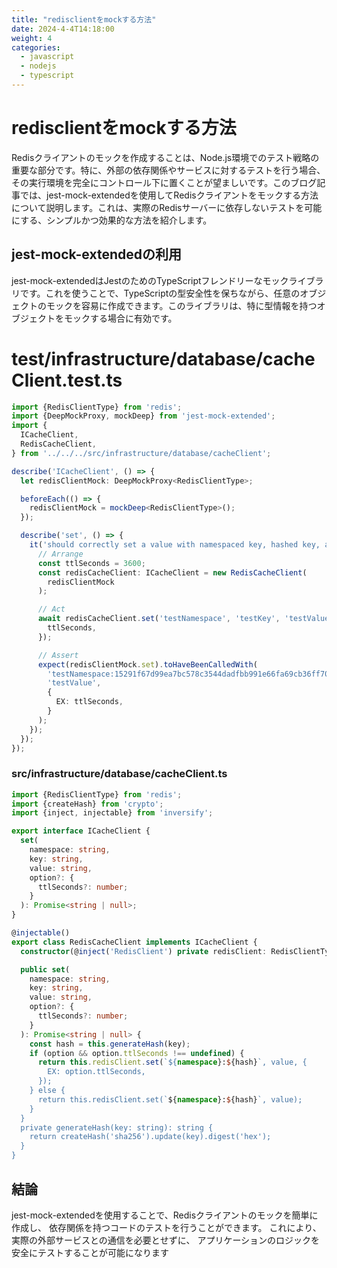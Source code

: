 ```yaml
---
title: "redisclientをmockする方法"
date: 2024-4-4T14:18:00
weight: 4
categories:
  - javascript
  - nodejs
  - typescript
---
```


# redisclientをmockする方法

Redisクライアントのモックを作成することは、Node.js環境でのテスト戦略の重要な部分です。特に、外部の依存関係やサービスに対するテストを行う場合、その実行環境を完全にコントロール下に置くことが望ましいです。このブログ記事では、jest-mock-extendedを使用してRedisクライアントをモックする方法について説明します。これは、実際のRedisサーバーに依存しないテストを可能にする、シンプルかつ効果的な方法を紹介します。

## jest-mock-extendedの利用
jest-mock-extendedはJestのためのTypeScriptフレンドリーなモックライブラリです。これを使うことで、TypeScriptの型安全性を保ちながら、任意のオブジェクトのモックを容易に作成できます。このライブラリは、特に型情報を持つオブジェクトをモックする場合に有効です。

# test/infrastructure/database/cacheClient.test.ts
```typescript
import {RedisClientType} from 'redis';
import {DeepMockProxy, mockDeep} from 'jest-mock-extended';
import {
  ICacheClient,
  RedisCacheClient,
} from '../../../src/infrastructure/database/cacheClient';

describe('ICacheClient', () => {
  let redisClientMock: DeepMockProxy<RedisClientType>;

  beforeEach(() => {
    redisClientMock = mockDeep<RedisClientType>();
  });

  describe('set', () => {
    it('should correctly set a value with namespaced key, hashed key, and ttl', async () => {
      // Arrange
      const ttlSeconds = 3600;
      const redisCacheClient: ICacheClient = new RedisCacheClient(
        redisClientMock
      );

      // Act
      await redisCacheClient.set('testNamespace', 'testKey', 'testValue', {
        ttlSeconds,
      });

      // Assert
      expect(redisClientMock.set).toHaveBeenCalledWith(
        'testNamespace:15291f67d99ea7bc578c3544dadfbb991e66fa69cb36ff70fe30e798e111ff5f',
        'testValue',
        {
          EX: ttlSeconds,
        }
      );
    });
  });
});

```

### src/infrastructure/database/cacheClient.ts

```typescript
import {RedisClientType} from 'redis';
import {createHash} from 'crypto';
import {inject, injectable} from 'inversify';

export interface ICacheClient {
  set(
    namespace: string,
    key: string,
    value: string,
    option?: {
      ttlSeconds?: number;
    }
  ): Promise<string | null>;
}

@injectable()
export class RedisCacheClient implements ICacheClient {
  constructor(@inject('RedisClient') private redisClient: RedisClientType) {}

  public set(
    namespace: string,
    key: string,
    value: string,
    option?: {
      ttlSeconds?: number;
    }
  ): Promise<string | null> {
    const hash = this.generateHash(key);
    if (option && option.ttlSeconds !== undefined) {
      return this.redisClient.set(`${namespace}:${hash}`, value, {
        EX: option.ttlSeconds,
      });
    } else {
      return this.redisClient.set(`${namespace}:${hash}`, value);
    }
  }
  private generateHash(key: string): string {
    return createHash('sha256').update(key).digest('hex');
  }
}

```

## 結論
jest-mock-extendedを使用することで、Redisクライアントのモックを簡単に作成し、
依存関係を持つコードのテストを行うことができます。
これにより、実際の外部サービスとの通信を必要とせずに、
アプリケーションのロジックを安全にテストすることが可能になります